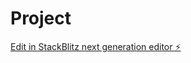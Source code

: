 # Project

[Edit in StackBlitz next generation editor ⚡️](https://stackblitz.com/~/github.com/Discovered12345/Project)